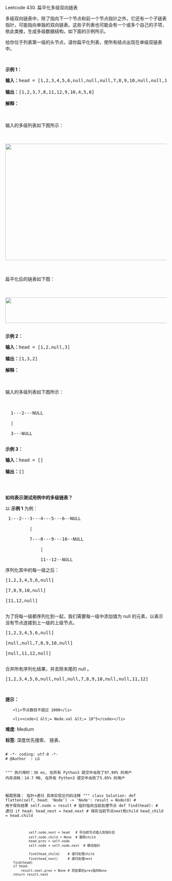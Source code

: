 Leetcode 430. 扁平化多级双向链表
<p>多级双向链表中，除了指向下一个节点和前一个节点指针之外，它还有一个子链表指针，可能指向单独的双向链表。这些子列表也可能会有一个或多个自己的子项，依此类推，生成多级数据结构，如下面的示例所示。</p>


<p>给你位于列表第一级的头节点，请你扁平化列表，使所有结点出现在单级双链表中。</p>



<p>&nbsp;</p>



<p><strong>示例 1：</strong></p>



<pre><strong>输入：</strong>head = [1,2,3,4,5,6,null,null,null,7,8,9,10,null,null,11,12]

<strong>输出：</strong>[1,2,3,7,8,11,12,9,10,4,5,6]

<strong>解释：

</strong>

输入的多级列表如下图所示：



<img src="https://assets.leetcode-cn.com/aliyun-lc-upload/uploads/2018/10/12/multilevellinkedlist.png" style="height: 363px; width: 640px;">



扁平化后的链表如下图：



<img src="https://assets.leetcode-cn.com/aliyun-lc-upload/uploads/2018/10/12/multilevellinkedlistflattened.png" style="height: 80px; width: 1100px;">

</pre>



<p><strong>示例 2：</strong></p>



<pre><strong>输入：</strong>head = [1,2,null,3]

<strong>输出：</strong>[1,3,2]

<strong>解释：



</strong>输入的多级列表如下图所示：



  1---2---NULL

  |

  3---NULL

</pre>



<p><strong>示例 3：</strong></p>



<pre><strong>输入：</strong>head = []

<strong>输出：</strong>[]

</pre>



<p>&nbsp;</p>



<p><strong>如何表示测试用例中的多级链表？</strong></p>



<p>以 <strong>示例 1</strong> 为例：</p>



<pre> 1---2---3---4---5---6--NULL

         |

         7---8---9---10--NULL

             |

             11--12--NULL</pre>



<p>序列化其中的每一级之后：</p>



<pre>[1,2,3,4,5,6,null]

[7,8,9,10,null]

[11,12,null]

</pre>



<p>为了将每一级都序列化到一起，我们需要每一级中添加值为 null 的元素，以表示没有节点连接到上一级的上级节点。</p>



<pre>[1,2,3,4,5,6,null]

[null,null,7,8,9,10,null]

[null,11,12,null]

</pre>



<p>合并所有序列化结果，并去除末尾的 null 。</p>



<pre>[1,2,3,4,5,6,null,null,null,7,8,9,10,null,null,11,12]</pre>



<p>&nbsp;</p>



<p><strong>提示：</strong></p>



<ul>

	<li>节点数目不超过 1000</li>

	<li><code>1 &lt;= Node.val &lt;= 10^5</code></li>

</ul>





 **难度**: Medium



 **标签**: 深度优先搜索、 链表、 





<div class="hcb_wrap">
<pre class="prism undefined-numbers lang-python" data-lang="Python"><code>
# -*- coding: utf-8 -*-
# @Author  : LG

"""
执行用时：36 ms, 在所有 Python3 提交中击败了97.99% 的用户
内存消耗：14.7 MB, 在所有 Python3 提交中击败了5.05% 的用户

解题思路：
    指针+递归
    具体实现见代码注释
"""
class Solution:
    def flatten(self, head: 'Node') -> 'Node':
        result = Node(0)    # 用于保存结果
        self.node = result  # 指针指向当前处理节点
        def find(head): # 递归
            if head:
                head_next = head.next   # 保存当前节点next和child
                head_child = head.child

                self.node.next = head   # 将当前节点插入到指针后
                self.node.child = None  # 删除child
                head.prev = self.node
                self.node = self.node.next  # 移动指针

                find(head_child)    # 递归处理child
                find(head_next)     # 递归处理next
        find(head)
        if head:
            result.next.prev = None # 将结果的prev指向None
        return result.next
</code></pre></div>
